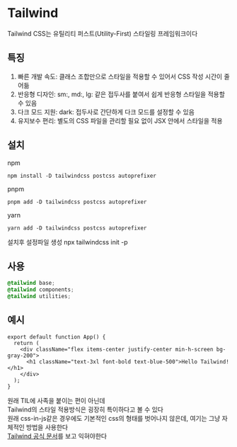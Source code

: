 # Tailwind

Tailwind CSS는 유틸리티 퍼스트(Utility-First) 스타일링 프레임워크이다<br>

## 특징

1. 빠른 개발 속도: 클래스 조합만으로 스타일을 적용할 수 있어서 CSS 작성 시간이 줄어듦<br>
2. 반응형 디자인: sm:, md:, lg: 같은 접두사를 붙여서 쉽게 반응형 스타일을 적용할 수 있음<br>
3. 다크 모드 지원: dark: 접두사로 간단하게 다크 모드를 설정할 수 있음<br>
4. 유지보수 편리: 별도의 CSS 파일을 관리할 필요 없이 JSX 안에서 스타일을 적용<br>

## 설치

npm

```
npm install -D tailwindcss postcss autoprefixer
```

pnpm

```
pnpm add -D tailwindcss postcss autoprefixer
```

yarn

```
yarn add -D tailwindcss postcss autoprefixer
```

설치후 설정파일 생성
npx tailwindcss init -p

## 사용

```css
@tailwind base;
@tailwind components;
@tailwind utilities;
```

## 예시

```tsx
export default function App() {
  return (
    <div className="flex items-center justify-center min-h-screen bg-gray-200">
      <h1 className="text-3xl font-bold text-blue-500">Hello Tailwind!</h1>
    </div>
  );
}
```

원래 TIL에 사족을 붙이는 편이 아닌데<br>
Tailwind의 스타일 적용방식은 굉장히 특이하다고 볼 수 있다<br>
원래 css-in-js같은 경우에도 기본적인 css의 형태를 벗어나지 않은데, 여기는 그냥 자체적인 방법을 사용한다<br>
[Tailwind 공식 문서](https://tailwindcss.com/docs/installation/framework-guides)를 보고 익혀야한다
